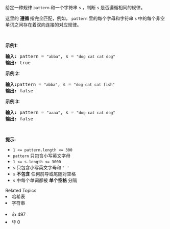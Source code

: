 <p>给定一种规律 <code>pattern</code>&nbsp;和一个字符串&nbsp;<code>s</code>&nbsp;，判断 <code>s</code>&nbsp;是否遵循相同的规律。</p>

<p>这里的&nbsp;<strong>遵循&nbsp;</strong>指完全匹配，例如，&nbsp;<code>pattern</code>&nbsp;里的每个字母和字符串&nbsp;<code>s</code><strong>&nbsp;</strong>中的每个非空单词之间存在着双向连接的对应规律。</p>

<p>&nbsp;</p>

<p><strong>示例1:</strong></p>

<pre>
<strong>输入:</strong> pattern = <span><code>"abba"</code></span>, s = <span><code>"dog cat cat dog"</code></span>
<strong>输出:</strong> true</pre>

<p><strong>示例 2:</strong></p>

<pre>
<strong>输入:</strong>pattern = <span><code>"abba"</code></span>, s = <span><code>"dog cat cat fish"</code></span>
<strong>输出:</strong> false</pre>

<p><strong>示例 3:</strong></p>

<pre>
<strong>输入:</strong> pattern = <span><code>"aaaa"</code></span>, s = <span><code>"dog cat cat dog"</code></span>
<strong>输出:</strong> false</pre>

<p>&nbsp;</p>

<p><strong>提示:</strong></p>

<ul> 
 <li><code>1 &lt;= pattern.length &lt;= 300</code></li> 
 <li><code>pattern</code>&nbsp;只包含小写英文字母</li> 
 <li><code>1 &lt;= s.length &lt;= 3000</code></li> 
 <li><code>s</code>&nbsp;只包含小写英文字母和&nbsp;<code>' '</code></li> 
 <li><code>s</code>&nbsp;<strong>不包含</strong> 任何前导或尾随对空格</li> 
 <li><code>s</code>&nbsp;中每个单词都被 <strong>单个空格 </strong>分隔</li> 
</ul>

<div><div>Related Topics</div><div><li>哈希表</li><li>字符串</li></div></div><br><div><li>👍 497</li><li>👎 0</li></div>